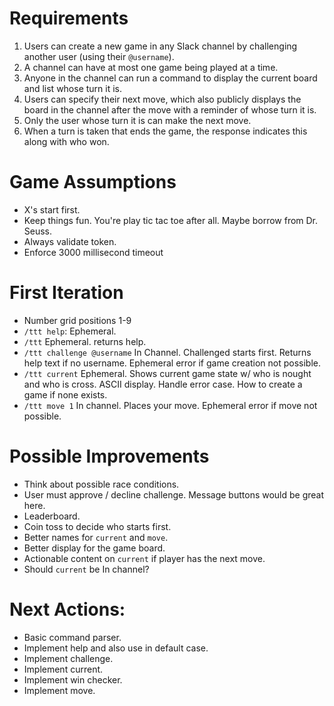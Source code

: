 # Requirements
1. Users can create a new game in any Slack channel by challenging another user (using their `@username`).
2. A channel can have at most one game being played at a time.
3. Anyone in the channel can run a command to display the current board and list whose turn it is.
4. Users can specify their next move, which also publicly displays the board in the channel after the move with a reminder of whose turn it is.
5. Only the user whose turn it is can make the next move.
6. When a turn is taken that ends the game, the response indicates this along with who won.

# Game Assumptions
* X's start first.
* Keep things fun. You're play tic tac toe after all. Maybe borrow from Dr. Seuss.
* Always validate token.
* Enforce 3000 millisecond timeout

# First Iteration
* Number grid positions 1-9
* `/ttt help`: Ephemeral.
* `/ttt` Ephemeral. returns help.
* `/ttt challenge @username` In Channel. Challenged starts first. Returns help text if no username. Ephemeral error if game creation not possible.
* `/ttt current` Ephemeral. Shows current game state w/ who is nought and who is cross. ASCII display. Handle error case. How to create a game if none exists.
* `/ttt move 1` In channel. Places your move. Ephemeral error if move not possible.

# Possible Improvements
* Think about possible race conditions.
* User must approve / decline challenge. Message buttons would be great here.
* Leaderboard.
* Coin toss to decide who starts first.
* Better names for `current` and `move`.
* Better display for the game board.
* Actionable content on `current` if player has the next move.
* Should `current` be In channel?

# Next Actions:
* Basic command parser.
* Implement help and also use in default case.
* Implement challenge.
* Implement current.
* Implement win checker.
* Implement move.
